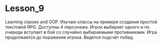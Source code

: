 # Lesson_9
Learning classes and OOP.
Изучаю классы на примере создания простой текстовой RPG.
Доступны 4 персонажа. Игрок выбирает одного и по очереди вступает в бой со случайно выбираемыми противниками. Игра продолжается до поражения игрока. Ведется подсчёт побед.
